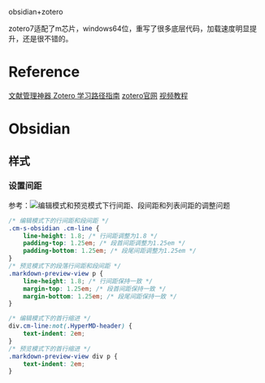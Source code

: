 obsidian+zotero

zotero7适配了m芯片，windows64位，重写了很多底层代码，加载速度明显提升，还是很不错的。
# Reference

[文献管理神器 Zotero 学习路径指南](https://sspai.com/post/56724)
[zotero官网](https://www.zotero.org)
[视频教程](https://www.bilibili.com/video/BV1uj411z7fB/)

# Obsidian

## 样式

### 设置间距
参考：![编辑模式和预览模式下行间距、段间距和列表间距的调整问题](https://forum-zh.obsidian.md/t/topic/25531)
```css
/* 编辑模式下的行间距和段间距 */
.cm-s-obsidian .cm-line {
    line-height: 1.8; /* 行间距调整为1.8 */
    padding-top: 1.25em; /* 段首间距调整为1.25em */
    padding-bottom: 1.25em; /* 段尾间距调整为1.25em */
}
/* 预览模式下的段落行间距和段间距 */
.markdown-preview-view p {
    line-height: 1.8; /* 行间距保持一致 */
    margin-top: 1.25em; /* 段首间距保持一致 */
    margin-bottom: 1.25em; /* 段尾间距保持一致 */
}

/* 编辑模式下的首行缩进 */
div.cm-line:not(.HyperMD-header) {
    text-indent: 2em;
}
/* 预览模式下的首行缩进 */
.markdown-preview-view div p {
    text-indent: 2em;
}
```